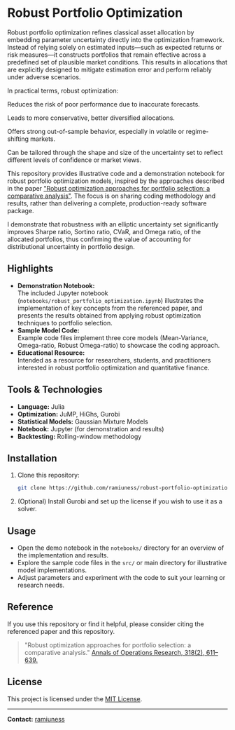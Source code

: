 # Robust Portfolio Optimization
Robust portfolio optimization refines classical asset allocation by embedding parameter uncertainty directly into the optimization framework. Instead of relying solely on estimated inputs—such as expected returns or risk measures—it constructs portfolios that remain effective across a predefined set of plausible market conditions. This results in allocations that are explicitly designed to mitigate estimation error and perform reliably under adverse scenarios.

In practical terms, robust optimization:

Reduces the risk of poor performance due to inaccurate forecasts.

Leads to more conservative, better diversified allocations.

Offers strong out-of-sample behavior, especially in volatile or regime-shifting markets.

Can be tailored through the shape and size of the uncertainty set to reflect different levels of confidence or market views.

This repository provides illustrative code and a demonstration notebook for robust portfolio optimization models, inspired by the approaches described in the paper ["Robust optimization approaches for portfolio selection: a comparative analysis"](https://link.springer.com/article/10.1007/s10479-021-04177-y). The focus is on sharing coding methodology and results, rather than delivering a complete, production-ready software package.


I demonstrate that robustness with an elliptic uncertainty set significantly improves Sharpe ratio, Sortino ratio, CVaR, and Omega ratio, of the allocated portfolios, thus confirming the value of accounting for distributional uncertainty in portfolio design.
	    			    		

## Highlights

- **Demonstration Notebook:**  
  The included Jupyter notebook (`notebooks/robust_portfolio_optimization.ipynb`) illustrates the implementation of key concepts from the referenced paper, and presents the results obtained from applying robust optimization techniques to portfolio selection.
- **Sample Model Code:**  
  Example code files implement three core models (Mean-Variance, Omega-ratio, Robust Omega-ratio) to showcase the coding approach.
- **Educational Resource:**  
  Intended as a resource for researchers, students, and practitioners interested in robust portfolio optimization and quantitative finance.

## Tools & Technologies

- **Language:** Julia
- **Optimization:** JuMP, HiGhs, Gurobi
- **Statistical Models:** Gaussian Mixture Models
- **Notebook:** Jupyter (for demonstration and results)
- **Backtesting:** Rolling-window methodology

## Installation

1. Clone this repository:
    ```bash
    git clone https://github.com/ramiuness/robust-portfolio-optimization.git
    ```
2. (Optional) Install Gurobi and set up the license if you wish to use it as a solver.


## Usage

- Open the demo notebook in the `notebooks/` directory for an overview of the implementation and results.
- Explore the sample code files in the `src/` or main directory for illustrative model implementations.
- Adjust parameters and experiment with the code to suit your learning or research needs.

## Reference

If you use this repository or find it helpful, please consider citing the referenced paper and this repository.

> "Robust optimization approaches for portfolio selection: a comparative analysis." [Annals of Operations Research, 318(2), 611–639.](https://link.springer.com/article/10.1007/s10479-021-04177-y)

## License

This project is licensed under the [MIT License](LICENSE).

---

**Contact:** [ramiuness](https://github.com/ramiuness)
